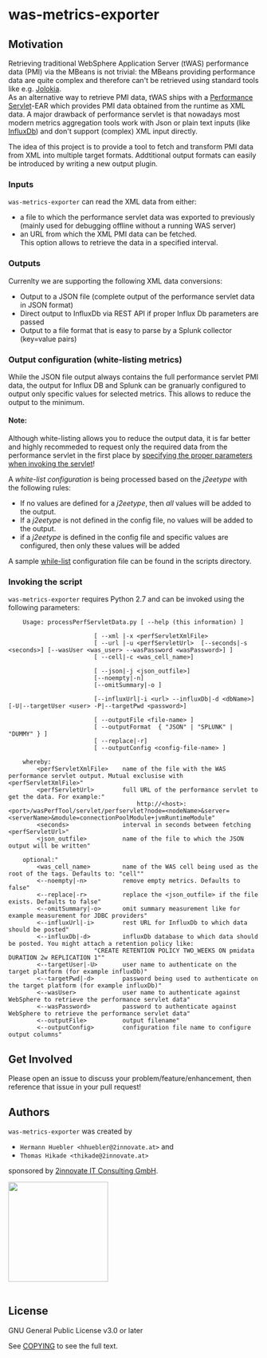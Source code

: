 # was-metrics-exporter

## Motivation
Retrieving traditional WebSphere Application Server (tWAS) performance data (PMI) via the MBeans is not trivial: the MBeans providing performance data are quite complex and therefore can't be retrieved using standard tools like e.g. [Jolokia](https://jolokia.org/).  
As an alternative way to retrieve PMI data, tWAS ships with a [Performance Servlet](https://www.ibm.com/support/knowledgecenter/SSEQTP_8.5.5/com.ibm.websphere.base.doc/ae/tprf_devprfservlet.html)-EAR which provides PMI data obtained from the runtime as XML data. A major drawback of performance servlet is that nowadays most modern metrics aggregation tools work with Json or plain text inputs (like [InfluxDb](https://www.influxdata.com/)) and don't support (complex) XML input directly.  

The idea of this project is to provide a tool to fetch and transform PMI data from XML into multiple target formats. Addtitional output formats can easily be introduced by writing a new output plugin. 

### Inputs
`was-metrics-exporter` can read the XML data from either:
- a file to which the performance servlet data was exported to previously
  (mainly used for debugging offline without a running WAS server)
- an URL from which the XML PMI data can be fetched.  
  This option allows to retrieve the data in a specified interval.

### Outputs
Currenlty we are supporting the following XML data conversions:
- Output to a JSON file (complete output of the performance servlet data in JSON format)
- Direct output to InfluxDb via REST API if proper Influx Db parameters are passed
- Output to a file format that is easy to parse by a Splunk collector (key=value pairs)

### Output configuration (white-listing metrics)
While the JSON file output always contains the full performance servlet PMI data, the output for Influx DB and Splunk can be granuarly configured to output only specific values for selected metrics. This allows to reduce the output to the minimum.  
#### Note:
Although white-listing allows you to reduce the output data, it is far better and highly recommeded to request only the required data from the performance servlet in the first place by [specifying the proper parameters when invoking the servlet](https://www.ibm.com/support/knowledgecenter/SSEQTP_9.0.5/com.ibm.websphere.base.doc/ae/cprf_servletinput.html)!

A *white-list configuration* is being processed based on the *j2eetype* with the following rules:
- If no values are defined for a *j2eetype*, then *all* values will be added to the output.
- If a *j2eetype* is not defined in the config file, no values will be added to the output.
- if a *j2eetype* is defined in the config file and specific values are configured, then only these values will be added

A sample [while-list](scripts/whilelist.config) configuration file can be found in the scripts directory.


### Invoking the script
`was-metrics-exporter` requires Python 2.7 and can be invoked using the following parameters:
```
    Usage: processPerfServletData.py [ --help (this information) ]

                        [ --xml |-x <perfServletXmlFile>
                        [ --url |-u <perfServletUrl>  [--seconds|-s <seconds>] [--wasUser <was_user> --wasPassword <wasPassword>] ]
                        [ --cell|-c <was_cell_name>]

                        [ --json|-j <json_outfile>]
                        [--noempty|-n]
                        [--omitSummary|-o ]

                        [--influxUrl|-i <url> --influxDb|-d <dbName>]  [-U|--targetUser <user> -P|--targetPwd <password>]

                        [ --outputFile <file-name> ]
                        [ --outputFormat  { "JSON" | "SPLUNK" | "DUMMY" } ]
                        [ --replace|-r]
                        [ --outputConfig <config-file-name> ]

    whereby:
        <perfServletXmlFile>    name of the file with the WAS performance servlet output. Mutual exclusise with <perfServletXmlFile>"
        <perfServletUrl>        full URL of the performance servlet to get the data. For example:"
                                    http://<host>:<port>/wasPerfTool/servlet/perfservlet?node=<nodeName>&server=<serverName>&module=connectionPoolModule+jvmRuntimeModule"
        <seconds>               interval in seconds between fetching <perfServletUrl>"
        <json_outfile>          name of the file to which the JSON output will be written"

    optional:"
        <was_cell_name>         name of the WAS cell being used as the root of the tags. Defaults to: "cell""
        <--noempty|-n>          remove empty metrics. Defaults to false"
        <--replace|-r>          replace the <json_outfile> if the file exists. Defaults to false"
        <--omitSummary|-o>      omit summary measurement like for example measurement for JDBC providers"
        <--influxUrl|-i>        rest URL for InfluxDb to which data should be posted"
        <--influxDb|-d>         influxDb database to which data should be posted. You might attach a retention policy like: 
                        "CREATE RETENTION POLICY TWO_WEEKS ON pmidata DURATION 2w REPLICATION 1""
        <--targetUser|-U>       user name to authenticate on the target platform (for example influxDb)"
        <--targetPwd|-d>        password being used to authenticate on the target platform (for example influxDb)"
        <--wasUser>             user name to authenticate against WebSphere to retrieve the performance servlet data"
        <--wasPassword>         password to authenticate against WebSphere to retrieve the performance servlet data"
        <--outputFile>          output filename"
        <--outputConfig>        configuration file name to configure output columns"
```

## Get Involved

Please open an issue to discuss your problem/feature/enhancement, then reference that issue in your pull request! 

## Authors

`was-metrics-exporter` was created by 
- `Hermann Huebler <hhuebler@2innovate.at>` and
- `Thomas Hikade <thikade@2innovate.at>`   

sponsored by [2innovate IT Consulting GmbH](https://2innovate.at).

<img src="https://2innovate.at/images/header-logo.svg" width="200"><br/><br/>

## License

GNU General Public License v3.0 or later

See [COPYING](COPYING) to see the full text.